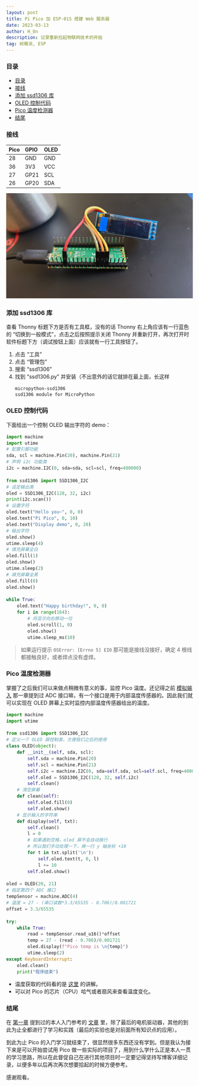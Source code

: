 ```yaml
---
layout: post
title: Pi Pico 加 ESP-01S 搭建 Web 服务器
date: 2023-03-13
author: H_On
description: 记录重新捡起物联网技术的开始
tag: 树莓派, ESP
---
```


### 目录
- [目录](#目录)
- [接线](#接线)
- [添加 ssd1306 库](#添加-ssd1306-库)
- [OLED 控制代码](#oled-控制代码)
- [Pico 温度检测器](#pico-温度检测器)
- [结尾](#结尾)

### 接线
|Pico|GPIO|OLED|
|:-|:-|:-|
|28|GND|GND|
|36|3V3|VCC|
|27|GP21|SCL|
|26|GP20|SDA|

![接线图](/images/20230305/DSC_0005.JPG)

### 添加 ssd1306 库
查看 Thonny 标题下方是否有工具框，没有的话 Thonny 右上角应该有一行蓝色的 “切换到一般模式”，点击之后按照提示关闭 Thonny 并重新打开，再次打开时软件标题下方（调试按钮上面）应该就有一行工具按钮了。
1. 点击 “工具”
2. 点击 “管理包”
3. 搜索 “ssd1306”
4. 找到 “ssd1306.py” 并安装（不出意外的话它就排在最上面，长这样
   ```
   micropython-ssd1306
   ssd1306 module for MicroPython
   ```

### OLED 控制代码
下面给出一个控制 OLED 输出字符的 demo：
```py
import machine
import utime
# 配置引脚功能
sda, scl = machine.Pin(20), machine.Pin(21)
# 声明 i2c 功能类
i2c = machine.I2C(0, sda=sda, scl=scl, freq=400000)

from ssd1306 import SSD1306_I2C
# 设定输出类
oled = SSD1306_I2C(128, 32, i2c)
print(i2c.scan())
# 设置字符
oled.text("Hello you~", 0, 0)
oled.text("Pi Pico", 0, 10)
oled.text("Display demo", 0, 20)
# 输出字符
oled.show()
utime.sleep(4)
# 填充屏幕全白
oled.fill(1)
oled.show()
utime.sleep(2)
# 填充屏幕全黑
oled.fill(0)
oled.show()

while True:
    oled.text("Happy birthday!", 0, 0)
    for i in range(164):
        # 将显示向右移动一位
        oled.scroll(1, 0)
        oled.show()
        utime.sleep_ms(10)
```

> 如果运行提示 `OSError: [Errno 5] EIO` 那可能是接线没接好，确定 4 根线都接触良好，或者焊点没有虚焊。

### Pico 温度检测器
掌握了之后我们可以来做点稍微有意义的事，监控 Pico 温度。还记得之前 [模拟输入](https://hybrogen.github.io/2023/02/pico02/#%E6%A8%A1%E6%8B%9F%E8%BE%93%E5%85%A5) 那一章提到过 ADC 接口嘛，有一个接口是用于内部温度传感器的。因此我们就可以实现在 OLED 屏幕上实时监控内部温度传感器给出的温度。
```py
import machine
import utime

from ssd1306 import SSD1306_I2C
# 定义一个 OLED 屏控制类，方便我们之后的使用
class OLED(object):
    def __init__(self, sda, scl):
        self.sda = machine.Pin(20)
        self.scl = machine.Pin(21)
        self.i2c = machine.I2C(0, sda=self.sda, scl=self.scl, freq=400000)
        self.oled = SSD1306_I2C(128, 32, self.i2c)
        self.clean()
    # 清空屏幕
    def clean(self):
        self.oled.fill(0)
        self.oled.show()
    # 显示输入的字符串
    def display(self, txt):
        self.clean()
        l = 0
        # 如果遇到空格，oled 屏不会自动换行
        # 所以我们手动处理一下，换一行 y 轴坐标 +10
        for t in txt.split('\n'):
            self.oled.text(t, 0, l)
            l += 10
        self.oled.show()

oled = OLED(20, 21)
# 指定第四个 ADC 接口
tempSensor = machine.ADC(4)
# 温度 = 27 - (串口读数*3.3/65535 - 0.706)/0.001721
offset = 3.3/65535

try:
    while True:
        read = tempSensor.read_u16()*offset
        temp = 27 - (read - 0.706)/0.001721
        oled.display(f"Pico temp is \n{temp}")
        utime.sleep(2)
except KeyboardInterrupt:
    oled.clean()
    print("程序结束")
```

* 温度获取的代码看的是 [这里](https://www.bilibili.com/video/av289098992/?vd_source=b0386bf987c7b52bc07dc18f1c11d4b0) 的讲解。
* 可以对 Pico 的芯片（CPU）哈气或者扇风来查看温度变化。

### 结尾
在 [第一章](https://hybrogen.github.io/2023/02/pico01/) 提到过的本人入门参考的 [文章](http://92maker.com/?p=1017) 里，除了最后的电机驱动器，其他的到此为止全都进行了学习和实践（最后的实验也是对前面所有知识点的应用）。

到此为止 Pico 的入门学习就结束了，很显然很多东西还没有学到。但是我认为接下来是可以开始尝试用 Pico 做一些实际的项目了，用到什么学什么正是本人一贯的学习思路，所以在此督促自己在进行其他项目时一定要记得坚持写博客详细记录，以便多年以后再次再次想要拾起的时候方便参考。

感谢观看。